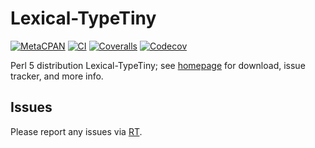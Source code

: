 # Lexical-TypeTiny

[![MetaCPAN](https://img.shields.io/cpan/v/Lexical-TypeTiny.svg)](https://metacpan.org/release/Lexical-TypeTiny)
[![CI](https://github.com/tobyink/p5-lexical-typetiny/workflows/CI/badge.svg)](https://github.com/tobyink/p5-lexical-typetiny/actions)
[![Coveralls](https://coveralls.io/repos/tobyink/p5-lexical-typetiny/badge.svg?branch=master&amp;service=github)](https://coveralls.io/github/tobyink/p5-lexical-typetiny)
[![Codecov](https://codecov.io/gh/tobyink/p5-lexical-typetiny/branch/master/graph/badge.svg)](https://codecov.io/gh/tobyink/p5-lexical-typetiny)

Perl 5 distribution Lexical-TypeTiny; see [homepage](https://metacpan.org/release/Lexical-TypeTiny)
for download, issue tracker, and more info.

## Issues

Please report any issues via [RT](https://rt.cpan.org/Dist/Display.html?Queue=Lexical-TypeTiny).
